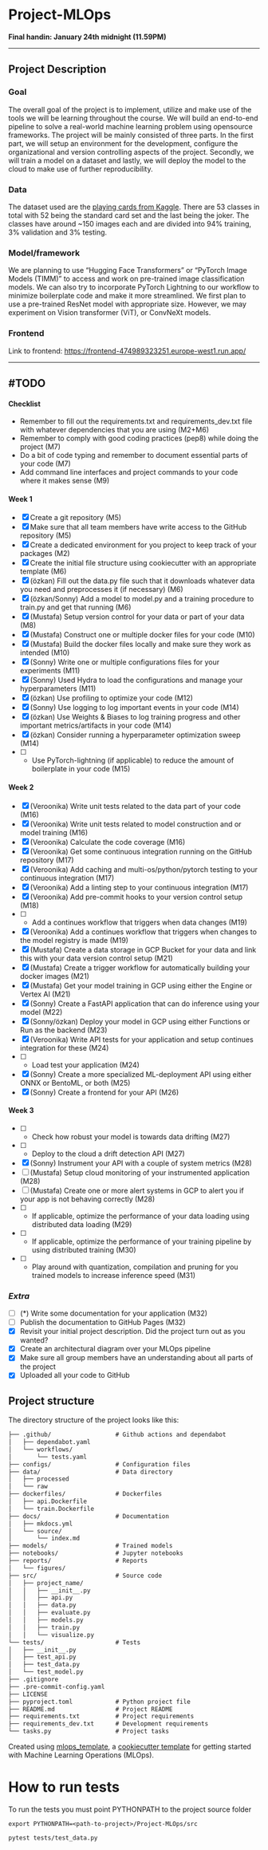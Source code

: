 # Project-MLOps
**Final handin: January 24th midnight (11.59PM)**
___
## Project Description

### Goal
The overall goal of the project is to implement, utilize and make use of the tools we will be learning throughout the course. We will build an end-to-end pipeline to solve a real-world machine learning problem using opensource frameworks. The project will be mainly consisted of three parts. In the first part, we will setup an environment for the development, configure the organizational and version controlling aspects of the project. Secondly, we will train a model on a dataset and lastly, we will deploy the model to the cloud to make use of further reproducibility.

### Data
The dataset used are the <a href="https://www.kaggle.com/datasets/gpiosenka/cards-image-datasetclassification/data?select=cards.csv">playing cards from Kaggle</a>. There are 53 classes in total with 52 being the standard card set and the last being the joker. The classes have around ~150 images each and are divided into 94% training, 3% validation and 3% testing.

### Model/framework
We are planning to use “Hugging Face Transformers” or “PyTorch Image Models (TIMM)” to access and work on pre-trained image classification models. We can also try to incorporate PyTorch Lightning to our workflow to minimize boilerplate code and make it more streamlined. We first plan to use a pre-trained ResNet model with appropriate size. However, we may experiment on Vision transformer (ViT), or ConvNeXt models.

### Frontend
Link to frontend: <a href="https://frontend-474989323251.europe-west1.run.app/">https://frontend-474989323251.europe-west1.run.app/</a>

___
## #TODO
#### Checklist
* Remember to fill out the requirements.txt and requirements_dev.txt file with whatever dependencies that you are using (M2+M6)
* Remember to comply with good coding practices (pep8) while doing the project (M7)
* Do a bit of code typing and remember to document essential parts of your code (M7)
* Add command line interfaces and project commands to your code where it makes sense (M9)

#### Week 1
* [x] Create a git repository (M5)
* [x] Make sure that all team members have write access to the GitHub repository (M5)
* [x] Create a dedicated environment for you project to keep track of your packages (M2)
* [x] Create the initial file structure using cookiecutter with an appropriate template (M6)
* [x] (özkan) Fill out the data.py file such that it downloads whatever data you need and preprocesses it (if necessary) (M6)
* [x] (özkan/Sonny) Add a model to model.py and a training procedure to train.py and get that running (M6)
* [x] (Mustafa) Setup version control for your data or part of your data (M8)
* [x] (Mustafa) Construct one or multiple docker files for your code (M10)
* [x] (Mustafa) Build the docker files locally and make sure they work as intended (M10)
* [x] (Sonny) Write one or multiple configurations files for your experiments (M11)
* [x] (Sonny) Used Hydra to load the configurations and manage your hyperparameters (M11)
* [x] (özkan) Use profiling to optimize your code (M12)
* [x] (Sonny) Use logging to log important events in your code (M14)
* [x] (özkan) Use Weights & Biases to log training progress and other important metrics/artifacts in your code (M14)
* [x] (özkan) Consider running a hyperparameter optimization sweep (M14)
* [ ] - Use PyTorch-lightning (if applicable) to reduce the amount of boilerplate in your code (M15)

#### Week 2
* [x] (Veroonika) Write unit tests related to the data part of your code (M16)
* [x] (Veroonika) Write unit tests related to model construction and or model training (M16)
* [x] (Veroonika) Calculate the code coverage (M16)
* [x] (Veroonika) Get some continuous integration running on the GitHub repository (M17)
* [x] (Veroonika) Add caching and multi-os/python/pytorch testing to your continuous integration (M17)
* [x] (Veroonika) Add a linting step to your continuous integration (M17)
* [x] (Veroonika) Add pre-commit hooks to your version control setup (M18)
* [ ] - Add a continues workflow that triggers when data changes (M19)
* [x] (Veroonika) Add a continues workflow that triggers when changes to the model registry is made (M19)
* [x] (Mustafa) Create a data storage in GCP Bucket for your data and link this with your data version control setup (M21)
* [x] (Mustafa) Create a trigger workflow for automatically building your docker images (M21)
* [x] (Mustafa) Get your model training in GCP using either the Engine or Vertex AI (M21)
* [x] (Sonny) Create a FastAPI application that can do inference using your model (M22)
* [x] (Sonny/özkan) Deploy your model in GCP using either Functions or Run as the backend (M23)
* [x] (Veroonika) Write API tests for your application and setup continues integration for these (M24)
* [ ] - Load test your application (M24)
* [x] (Sonny) Create a more specialized ML-deployment API using either ONNX or BentoML, or both (M25)
* [x] (Sonny) Create a frontend for your API (M26)

#### Week 3
* [ ] - Check how robust your model is towards data drifting (M27)
* [ ] - Deploy to the cloud a drift detection API (M27)
* [x] (Sonny) Instrument your API with a couple of system metrics (M28)
* [ ] (Mustafa) Setup cloud monitoring of your instrumented application (M28)
* [ ] (Mustafa) Create one or more alert systems in GCP to alert you if your app is not behaving correctly (M28)
* [ ] - If applicable, optimize the performance of your data loading using distributed data loading (M29)
* [ ] - If applicable, optimize the performance of your training pipeline by using distributed training (M30)
* [ ] - Play around with quantization, compilation and pruning for you trained models to increase inference speed (M31)

### *Extra*
* [ ] (*) Write some documentation for your application (M32)
* [ ] Publish the documentation to GitHub Pages (M32)
* [x] Revisit your initial project description. Did the project turn out as you wanted?
* [x] Create an architectural diagram over your MLOps pipeline
* [x] Make sure all group members have an understanding about all parts of the project
* [x] Uploaded all your code to GitHub

## Project structure

The directory structure of the project looks like this:
```txt
├── .github/                  # Github actions and dependabot
│   ├── dependabot.yaml
│   └── workflows/
│       └── tests.yaml
├── configs/                  # Configuration files
├── data/                     # Data directory
│   ├── processed
│   └── raw
├── dockerfiles/              # Dockerfiles
│   ├── api.Dockerfile
│   └── train.Dockerfile
├── docs/                     # Documentation
│   ├── mkdocs.yml
│   └── source/
│       └── index.md
├── models/                   # Trained models
├── notebooks/                # Jupyter notebooks
├── reports/                  # Reports
│   └── figures/
├── src/                      # Source code
│   ├── project_name/
│   │   ├── __init__.py
│   │   ├── api.py
│   │   ├── data.py
│   │   ├── evaluate.py
│   │   ├── models.py
│   │   ├── train.py
│   │   └── visualize.py
└── tests/                    # Tests
│   ├── __init__.py
│   ├── test_api.py
│   ├── test_data.py
│   └── test_model.py
├── .gitignore
├── .pre-commit-config.yaml
├── LICENSE
├── pyproject.toml            # Python project file
├── README.md                 # Project README
├── requirements.txt          # Project requirements
├── requirements_dev.txt      # Development requirements
└── tasks.py                  # Project tasks
```


Created using [mlops_template](https://github.com/SkafteNicki/mlops_template),
a [cookiecutter template](https://github.com/cookiecutter/cookiecutter) for getting
started with Machine Learning Operations (MLOps).

# How to run tests

To run the tests you must point PYTHONPATH to the project source folder
```
export PYTHONPATH=<path-to-project>/Project-MLOps/src

pytest tests/test_data.py
```
